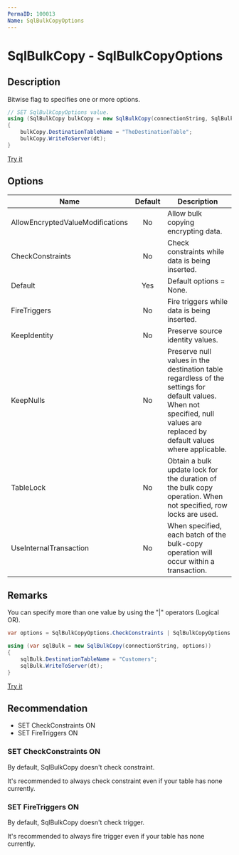 ```yaml
---
PermaID: 100013
Name: SqlBulkCopyOptions
---
```


# SqlBulkCopy - SqlBulkCopyOptions

## Description
Bitwise flag to specifies one or more options.

```csharp
// SET SqlBulkCopyOptions value.
using (SqlBulkCopy bulkCopy = new SqlBulkCopy(connectionString, SqlBulkCopyOptions.CheckConstraints))
{
	bulkCopy.DestinationTableName = "TheDestinationTable";
	bulkCopy.WriteToServer(dt);
}
```

[Try it](https://dotnetfiddle.net/ng64Z4)

## Options

| Name | Default | Description |
| ---- | :-----: | ----------- |
| AllowEncryptedValueModifications | No | Allow bulk copying encrypting data. |
| CheckConstraints | No |  Check constraints while data is being inserted. |
| Default | Yes | Default options = None. |
| FireTriggers | No |  Fire triggers while data is being inserted. |
| KeepIdentity | No | Preserve source identity values. |
| KeepNulls | No | Preserve null values in the destination table regardless of the settings for default values. When not specified, null values are replaced by default values where applicable. |
| TableLock | No | Obtain a bulk update lock for the duration of the bulk copy operation. When not specified, row locks are used. |
| UseInternalTransaction | No | When specified, each batch of the bulk-copy operation will occur within a transaction. |

## Remarks

You can specify more than one value by using the "|" operators (Logical OR).

```csharp
var options = SqlBulkCopyOptions.CheckConstraints | SqlBulkCopyOptions.FireTriggers | SqlBulkCopyOptions.TableLock;

using (var sqlBulk = new SqlBulkCopy(connectionString, options))
{
    sqlBulk.DestinationTableName = "Customers";
    sqlBulk.WriteToServer(dt);
}
```

[Try it](https://dotnetfiddle.net/lWfHtH)

## Recommendation
- SET CheckConstraints ON
- SET FireTriggers ON

### SET CheckConstraints ON
By default, SqlBulkCopy doesn't check constraint.

It's recommended to always check constraint even if your table has none currently.

### SET FireTriggers ON
By default, SqlBulkCopy doesn't check trigger.

It's recommended to always fire trigger even if your table has none currently.
